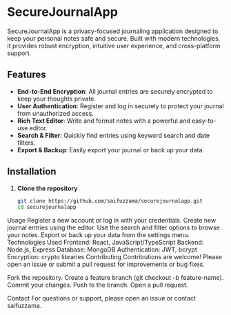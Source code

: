 # SecureJournalApp

SecureJournalApp is a privacy-focused journaling application designed to keep your personal notes safe and secure. Built with modern technologies, it provides robust encryption, intuitive user experience, and cross-platform support.

## Features

- **End-to-End Encryption**: All journal entries are securely encrypted to keep your thoughts private.
- **User Authentication**: Register and log in securely to protect your journal from unauthorized access.
- **Rich Text Editor**: Write and format notes with a powerful and easy-to-use editor.
- **Search & Filter**: Quickly find entries using keyword search and date filters.
- **Export & Backup**: Easily export your journal or back up your data.

## Installation

1. **Clone the repository**
   ```bash
   git clone https://github.com/saifuzzama/securejournalapp.git
   cd securejournalapp

   
Usage
Register a new account or log in with your credentials.
Create new journal entries using the editor.
Use the search and filter options to browse your notes.
Export or back up your data from the settings menu.
Technologies Used
Frontend: React, JavaScript/TypeScript
Backend: Node.js, Express
Database: MongoDB
Authentication: JWT, bcrypt
Encryption: crypto libraries
Contributing
Contributions are welcome! Please open an issue or submit a pull request for improvements or bug fixes.

Fork the repository.
Create a feature branch (git checkout -b feature-name).
Commit your changes.
Push to the branch.
Open a pull request.


Contact
For questions or support, please open an issue or contact saifuzzama.
